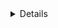 <details>
# hahaha
>hahaha
>>hahahaha
>>>hahahhahaha
## hahahaha
<a>hahahahah</a>
* hahahah
* * hahahahaha
</details>
